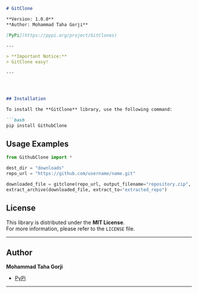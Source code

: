 ```markdown
# GitClone

**Version: 1.0.0**  
**Author: Mohammad Taha Gorji**  

[PyPi](https://pypi.org/project/GitClones)

---

> **Important Notice:**  
> GitClone easy!

---




## Installation

To install the **GitClone** library, use the following command:

```bash
pip install GithubClone
```


## Usage Examples

```python
from GithubClone import *

dest_dir = "downloads"
repo_url = "https://github.com/username/name.git"

downloaded_file = gitclone(repo_url, output_filename="repository.zip", dest_dir=dest_dir)
extract_archive(downloaded_file, extract_to="extracted_repo")
```


## License

This library is distributed under the **MIT License**.  
For more information, please refer to the `LICENSE` file.

---

## Author

**Mohammad Taha Gorji**  
- [PyPi](https://pypi.org/project/GitClone)

---

